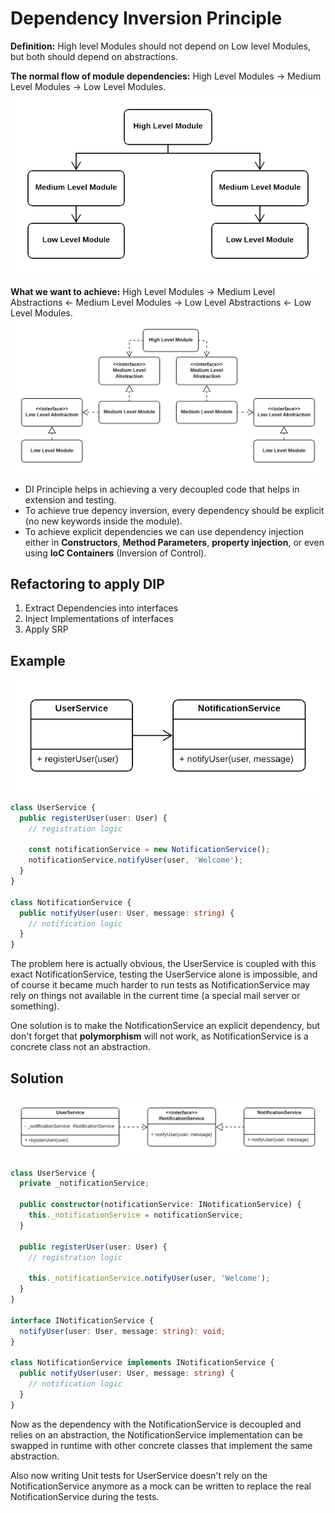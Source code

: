 # Dependency Inversion Principle

**Definition:**
High level Modules should not depend on Low level Modules, but both should depend on abstractions.

**The normal flow of module dependencies:** High Level Modules -> Medium Level Modules -> Low Level Modules.
![Figure 1](figures/figure_1.png)

**What we want to achieve:** High Level Modules -> Medium Level Abstractions <- Medium Level Modules -> Low Level Abstractions <- Low Level Modules.
![Figure 2](figures/figure_2.png)

- DI Principle helps in achieving a very decoupled code that helps in extension and testing.
- To achieve true depency inversion, every dependency should be explicit (no new keywords inside the module).
- To achieve explicit dependencies we can use dependency injection either in **Constructors**, **Method Parameters**, **property injection**, or even using **IoC Containers** (Inversion of Control).

## Refactoring to apply DIP

1. Extract Dependencies into interfaces
2. Inject Implementations of interfaces
3. Apply SRP

## Example

![Figure 3](figures/figure_3.png)

```typescript
class UserService {
  public registerUser(user: User) {
    // registration logic

    const notificationService = new NotificationService();
    notificationService.notifyUser(user, 'Welcome');
  }
}

class NotificationService {
  public notifyUser(user: User, message: string) {
    // notification logic
  }
}
```

The problem here is actually obvious, the UserService is coupled with this exact NotificationService, testing the UserService alone is impossible, and of course it became much harder to run tests as NotificationService may rely on things not available in the current time (a special mail server or something).

One solution is to make the NotificationService an explicit dependency, but don't forget that **polymorphism** will not work, as NotificationService is a concrete class not an abstraction.

## Solution

![Figure 4](figures/figure_4.png)

```typescript
class UserService {
  private _notificationService;

  public constructor(notificationService: INotificationService) {
    this._notificationService = notificationService;
  }

  public registerUser(user: User) {
    // registration logic

    this._notificationService.notifyUser(user, 'Welcome');
  }
}

interface INotificationService {
  notifyUser(user: User, message: string): void;
}

class NotificationService implements INotificationService {
  public notifyUser(user: User, message: string) {
    // notification logic
  }
}
```

Now as the dependency with the NotificationService is decoupled and relies on an abstraction, the NotificationService implementation can be swapped in runtime with other concrete classes that implement the same abstraction.

Also now writing Unit tests for UserService doesn't rely on the NotificationService anymore as a mock can be written to replace the real NotificationService during the tests.
